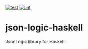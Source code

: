 [![test](https://github.com/JTeeuwissen/json-logic-haskell/actions/workflows/Test.yaml/badge.svg?event=push)](https://github.com/JTeeuwissen/json-logic-haskell/actions/workflows/Test.yaml)
[![lint](https://github.com/JTeeuwissen/json-logic-haskell/actions/workflows/Linting.yaml/badge.svg?event=push)](https://github.com/JTeeuwissen/json-logic-haskell/actions/workflows/Linting.yaml)

# json-logic-haskell
JsonLogic library for Haskell
